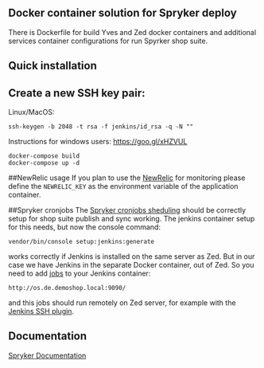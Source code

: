 ## Docker container solution for Spryker deploy
There is Dockerfile for build Yves and Zed docker containers and additional services container configurations for run Spyrker shop suite.
## Quick installation
## Create a new SSH key pair:
Linux/MacOS:
```
ssh-keygen -b 2048 -t rsa -f jenkins/id_rsa -q -N ""
```
Instructions for windows users: https://goo.gl/xHZVUL

```
docker-compose build
docker-compose up -d
```
##NewRelic usage
If you plan to use the [NewRelic](https://newrelic.com/) for monitoring please define the `NEWRELIC_KEY` as the environment variable of the application container.

##Spryker cronjobs
The [Spryker cronjobs sheduling](https://academy.spryker.com/developing_with_spryker/resources_and_developer_tools/cronjob_scheduling.html) should be correctly setup for shop suite publish and sync working.
The jenkins container setup for this needs, but now the console command:
```
vendor/bin/console setup:jenkins:generate
```
works correctly if Jenkins is installed on the same server as Zed. But in our case we have Jenkins in the separate Docker container, out of Zed. So you need to add [jobs](https://github.com/spryker-shop/suite/blob/master/config/Zed/cronjobs/jobs.php) to your Jenkins container:
```
http://os.de.demoshop.local:9090/
```
and this jobs should run remotely on Zed server, for example with the [Jenkins SSH plugin](https://wiki.jenkins.io/display/JENKINS/SSH+plugin).

## Documentation
[Spryker Documentation](https://academy.spryker.com)
